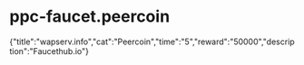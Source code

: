 # ppc-faucet.peercoin
{"title":"wapserv.info","cat":"Peercoin","time":"5","reward":"50000","description":"Faucethub.io"}
